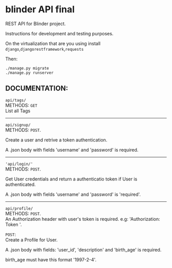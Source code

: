 # blinder API final
REST API for Blinder project.

Instructions for development and testing purposes.

On the virtualization that are you using install
```django```,```djangorestframework```,```requests```

Then:
```
./manage.py migrate
./manage.py runserver
```

## DOCUMENTATION:

`api/tags/`<br>
METHODS: `GET`<br>
List all Tags

***
`api/signup/`<br>
METHODS: `POST`.<br>

Create a user and retrive a token authentication.<br>

A .json body with fields 'username'
and 'password' is required.
***
`'api/login/'`<br>
METHODS: `POST`.<br>

Get User credentials and return a authenticatio token
if User is authenticated.

A .json body with fields 'username' and 'password'
is 'required'.
***
`api/profile/`<br>
METHODS: `POST`.<br>
An Authorization header with user's token is required.
e.g: 'Authorization: Token <token>'.

`POST`:<br>
Create a Profile for User.

A .json body with fields: 'user_id', 'description' and 'birth_age'
is required.

birth_age must have this format '1997-2-4'.
